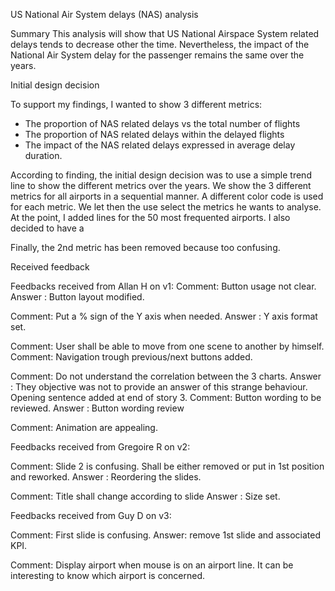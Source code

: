 US National Air System delays (NAS) analysis

Summary
This analysis will show that US National Airspace System related delays tends to decrease other the time.
Nevertheless, the impact of the National Air System delay for the passenger remains the same over the years.

Initial design decision

To support my findings, I wanted to show 3 different metrics:
* The proportion of NAS related delays vs the total number of flights
* The proportion of NAS related delays within the delayed flights
* The impact of the NAS related delays expressed in average delay duration.

According to finding, the initial design decision was to use a simple trend line to show the different metrics over the years.
We show the 3 different metrics for all airports in a sequential manner. A different color code is used for each metric. 
We let then the use select the metrics he wants to analyse. At the point, I added lines for the 50 most frequented airports.
I also decided to have a 

Finally, the 2nd metric has been removed because too confusing.

Received feedback

Feedbacks received from Allan H on v1:
Comment: Button usage not clear.
Answer : Button layout modified.

Comment: Put a % sign of the Y axis when needed.
Answer : Y axis format set.
 
Comment: User shall be able to move from one scene to another by himself.
Comment: Navigation trough previous/next buttons added.

Comment: Do not understand the correlation between the 3 charts.
Answer : They objective was not to provide an answer of this strange behaviour. Opening sentence added at end of story 3.
Comment: Button wording to be reviewed.
Answer : Button wording review

Comment: Animation are appealing. 

Feedbacks received from Gregoire R on v2:

Comment: Slide 2 is confusing. Shall be either removed or put in 1st position and reworked.
Answer : Reordering the slides.

Comment: Title shall change according to slide
Answer : Size set.

Feedbacks received from Guy D on v3:

Comment: First slide is confusing.
Answer: remove 1st slide and associated KPI.

Comment: Display airport when mouse is on an airport line. It can be interesting to know which airport is concerned.

